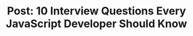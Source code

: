 ---
title: "Post: 10 Interview Questions Every JavaScript Developer Should Know"
categories:
  - Blog
tags:
  - Javascript
  - interview
  - Questions
  - Developer
link: https://medium.com/javascript-scene/10-interview-questions-every-javascript-developer-should-know-6fa6bdf5ad95
---
